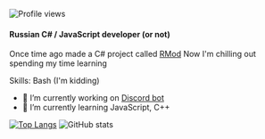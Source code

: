 
![Profile views](https://gpvc.arturio.dev/zipliks)

#### Russian C# / JavaScript developer (or not)
Once time ago made a C# project called [RMod](https://github.com/Zipliks/rmod)
Now I'm chilling out spending my time learning


Skills: Bash (I'm kidding)

- 🔭 I’m currently working on [Discord bot](https://github.com/Zipliks/badassBot) 
- 🌱 I’m currently learning JavaScript, C++ 


[![Top Langs](https://github-readme-stats.vercel.app/api/top-langs/?username=zipliks)](https://github.com/anuraghazra/github-readme-stats) ![GitHub stats](https://github-readme-stats.vercel.app/api?username=zipliks&show_icons=true)

  

